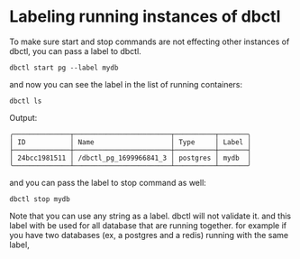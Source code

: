 # Labeling running instances of dbctl

To make sure start and stop commands are not effecting other instances of dbctl, you can pass a label to dbctl.

```shell
dbctl start pg --label mydb
```

and now you can see the label in the list of running containers:

```shell
dbctl ls
```

Output:

```shell
╭──────────────┬────────────────────────┬──────────┬───────╮
│ ID           │ Name                   │ Type     │ Label │
├──────────────┼────────────────────────┼──────────┼───────┤
│ 24bcc1981511 │ /dbctl_pg_1699966841_3 │ postgres │ mydb  │
╰──────────────┴────────────────────────┴──────────┴───────╯
```

and you can pass the label to stop command as well:

```shell
dbctl stop mydb
```

Note that you can use any string as a label. dbctl will not validate it. and this label with be used for all 
database that are running together. for example if you have two databases (ex, a postgres and a redis) running with the same label,



